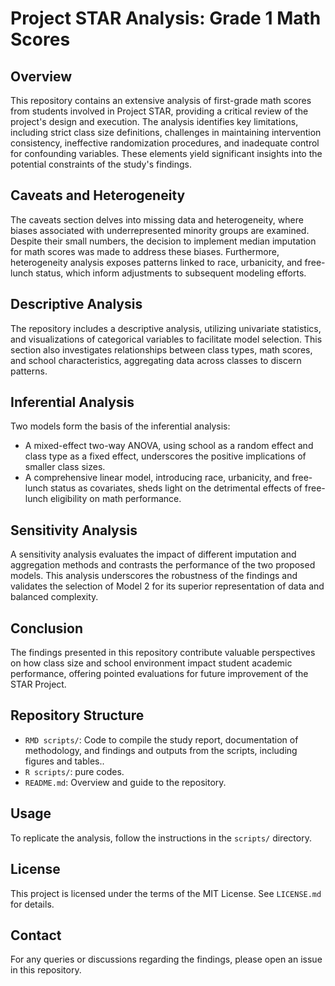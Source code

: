 # Project STAR Analysis: Grade 1 Math Scores

## Overview
This repository contains an extensive analysis of first-grade math scores from students involved in Project STAR, providing a critical review of the project's design and execution. The analysis identifies key limitations, including strict class size definitions, challenges in maintaining intervention consistency, ineffective randomization procedures, and inadequate control for confounding variables. These elements yield significant insights into the potential constraints of the study's findings.

## Caveats and Heterogeneity
The caveats section delves into missing data and heterogeneity, where biases associated with underrepresented minority groups are examined. Despite their small numbers, the decision to implement median imputation for math scores was made to address these biases. Furthermore, heterogeneity analysis exposes patterns linked to race, urbanicity, and free-lunch status, which inform adjustments to subsequent modeling efforts.

## Descriptive Analysis
The repository includes a descriptive analysis, utilizing univariate statistics, and visualizations of categorical variables to facilitate model selection. This section also investigates relationships between class types, math scores, and school characteristics, aggregating data across classes to discern patterns.

## Inferential Analysis
Two models form the basis of the inferential analysis:
- A mixed-effect two-way ANOVA, using school as a random effect and class type as a fixed effect, underscores the positive implications of smaller class sizes.
- A comprehensive linear model, introducing race, urbanicity, and free-lunch status as covariates, sheds light on the detrimental effects of free-lunch eligibility on math performance.

## Sensitivity Analysis
A sensitivity analysis evaluates the impact of different imputation and aggregation methods and contrasts the performance of the two proposed models. This analysis underscores the robustness of the findings and validates the selection of Model 2 for its superior representation of data and balanced complexity.

## Conclusion
The findings presented in this repository contribute valuable perspectives on how class size and school environment impact student academic performance, offering pointed evaluations for future improvement of the STAR Project.

## Repository Structure
- `RMD scripts/`: Code to compile the study report, documentation of methodology, and findings and outputs from the scripts, including figures and tables..
- `R scripts/`: pure codes.
- `README.md`: Overview and guide to the repository.

## Usage
To replicate the analysis, follow the instructions in the `scripts/` directory.

## License
This project is licensed under the terms of the MIT License. See `LICENSE.md` for details.

## Contact
For any queries or discussions regarding the findings, please open an issue in this repository.
